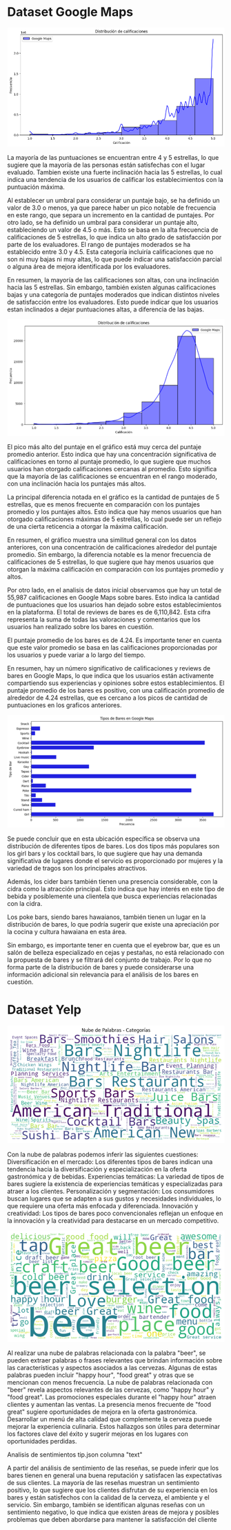 # Dataset Google Maps


![alt text](./img/Google-meta-dist-calif-total.png)


La mayoría de las puntuaciones se encuentran entre 4 y 5 estrellas, lo que sugiere que la mayoría de las personas están satisfechas con el lugar evaluado. Tambien existe una fuerte inclinación hacia las 5 estrellas, lo cual indica una tendencia de los usuarios de calificar los establecimientos con la puntuación máxima.

Al establecer un umbral para considerar un puntaje bajo, se ha definido un valor de 3.0 o menos, ya que parece haber un pico notable de frecuencia en este rango, que separa un incremento en la cantidad de puntajes. Por otro lado, se ha definido un umbral para considerar un puntaje alto, estableciendo un valor de 4.5 o más. Esto se basa en la alta frecuencia de calificaciones de 5 estrellas, lo que indica un alto grado de satisfacción por parte de los evaluadores. El rango de puntajes moderados se ha establecido entre 3.0 y 4.5. Esta categoría incluiría calificaciones que no son ni muy bajas ni muy altas, lo que puede indicar una satisfacción parcial o alguna área de mejora identificada por los evaluadores.

En resumen, la mayoría de las calificaciones son altas, con una inclinación hacia las 5 estrellas. Sin embargo, también existen algunas calificaciones bajas y una categoría de puntajes moderados que indican distintos niveles de satisfacción entre los evaluadores. Esto puede indicar que los usuarios estan inclinados a dejar puntuaciones altas, a diferencia de las bajas.


![alt text](./img/Google-meta-dist-calif-bar.png)


El pico más alto del puntaje en el gráfico está muy cerca del puntaje promedio anterior. Esto indica que hay una concentración significativa de calificaciones en torno al puntaje promedio, lo que sugiere que muchos usuarios han otorgado calificaciones cercanas al promedio. Esto significa que la mayoría de las calificaciones se encuentran en el rango moderado, con una inclinación hacia los puntajes más altos.

La principal diferencia notada en el gráfico es la cantidad de puntajes de 5 estrellas, que es menos frecuente en comparación con los puntajes promedio y los puntajes altos. Esto indica que hay menos usuarios que han otorgado calificaciones máximas de 5 estrellas, lo cual puede ser un reflejo de una cierta reticencia a otorgar la máxima calificación.

En resumen, el gráfico muestra una similitud general con los datos anteriores, con una concentración de calificaciones alrededor del puntaje promedio. Sin embargo, la diferencia notable es la menor frecuencia de calificaciones de 5 estrellas, lo que sugiere que hay menos usuarios que otorgan la máxima calificación en comparación con los puntajes promedio y altos.



Por otro lado, en el analisis de datos inicial observamos que hay un total de 55,987 calificaciones en Google Maps sobre bares. Esto indica la cantidad de puntuaciones que los usuarios han dejado sobre estos establecimientos en la plataforma.
El total de reviews de bares es de 6,110,842. Esta cifra representa la suma de todas las valoraciones y comentarios que los usuarios han realizado sobre los bares en cuestión.

El puntaje promedio de los bares es de 4.24. Es importante tener en cuenta que este valor promedio se basa en las calificaciones proporcionadas por los usuarios y puede variar a lo largo del tiempo.

En resumen, hay un número significativo de calificaciones y reviews de bares en Google Maps, lo que indica que los usuarios están activamente compartiendo sus experiencias y opiniones sobre estos establecimientos. El puntaje promedio de los bares es positivo, con una calificación promedio de alrededor de 4.24 estrellas, que es cercano a los picos de cantidad de puntuaciones en los graficos anteriores.

![alt text](./img/Google-meta-tipos-bar.png)

Se puede concluir que en esta ubicación específica se observa una distribución de diferentes tipos de bares. Los dos tipos más populares son los girl bars y los cocktail bars, lo que sugiere que hay una demanda significativa de lugares donde el servicio es proporcionado por mujeres y la variedad de tragos son los principales atractivos.

Además, los cider bars también tienen una presencia considerable, con la cidra como la atracción principal. Esto indica que hay interés en este tipo de bebida y posiblemente una clientela que busca experiencias relacionadas con la cidra.

Los poke bars, siendo bares hawaianos, también tienen un lugar en la distribución de bares, lo que podría sugerir que existe una apreciación por la cocina y cultura hawaiana en esta área.

Sin embargo, es importante tener en cuenta que el eyebrow bar, que es un salón de belleza especializado en cejas y pestañas, no está relacionado con la propuesta de bares y se filtrará del conjunto de trabajo. Por lo que no forma parte de la distribución de bares y puede considerarse una información adicional sin relevancia para el análisis de los bares en cuestión.




# Dataset Yelp

![alt text](./img/Yelp-Busnisess-nube-palabras.png)


Con la nube de palabras podemos inferir las siguientes cuestiones:
Diversificación en el mercado: Los diferentes tipos de bares indican una tendencia hacia la diversificación y especialización en la oferta gastronómica y de bebidas.
Experiencias temáticas: La variedad de tipos de bares sugiere la existencia de experiencias temáticas y especializadas para atraer a los clientes.
Personalización y segmentación: Los consumidores buscan lugares que se adapten a sus gustos y necesidades individuales, lo que requiere una oferta más enfocada y diferenciada.
Innovación y creatividad: Los tipos de bares poco convencionales reflejan un enfoque en la innovación y la creatividad para destacarse en un mercado competitivo.


![alt text](./img/Yelp-tips-nube.png)

Al realizar una nube de palabras relacionada con la palabra "beer", se pueden extraer palabras o frases relevantes que brindan información sobre las características y aspectos asociados a las cervezas. Algunas de estas palabras pueden incluir "happy hour", "food great" y otras que se mencionan con menos frecuencia.
La nube de palabras relacionada con "beer" revela aspectos relevantes de las cervezas, como "happy hour" y "food great". Las promociones especiales durante el "happy hour" atraen clientes y aumentan las ventas. La presencia menos frecuente de "food great" sugiere oportunidades de mejora en la oferta gastronómica. Desarrollar un menú de alta calidad que complemente la cerveza puede mejorar la experiencia culinaria. Estos hallazgos son útiles para determinar los factores clave del éxito y sugerir mejoras en los lugares con oportunidades perdidas.


Analisis de sentimientos tip.json columna "text"

A partir del análisis de sentimiento de las reseñas, se puede inferir que los bares tienen en general una buena reputación y satisfacen las expectativas de sus clientes. La mayoría de las reseñas muestran un sentimiento positivo, lo que sugiere que los clientes disfrutan de su experiencia en los bares y están satisfechos con la calidad de la cerveza, el ambiente y el servicio. Sin embargo, también se identifican algunas reseñas con un sentimiento negativo, lo que indica que existen áreas de mejora y posibles problemas que deben abordarse para mantener la satisfacción del cliente




